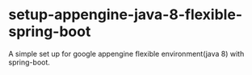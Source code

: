 # setup-appengine-java-8-flexible-spring-boot

A simple set up for google appengine flexible environment(java 8) with spring-boot.
